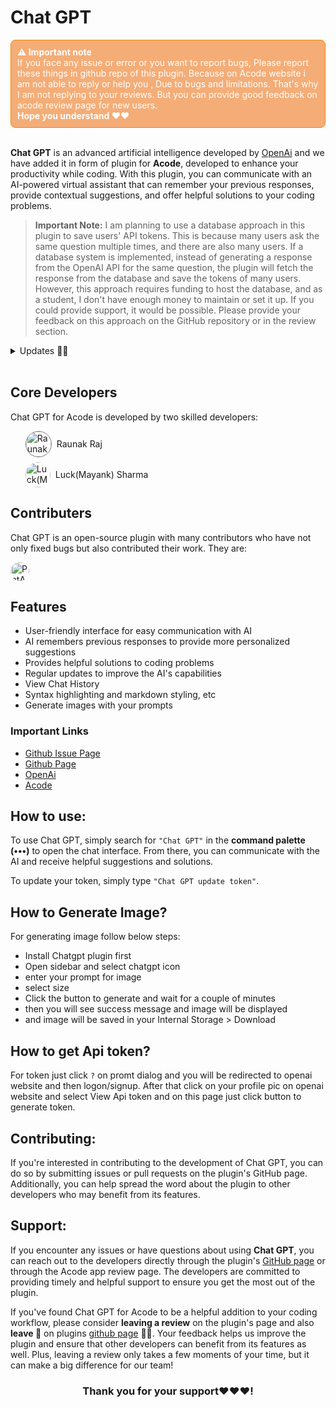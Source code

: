 # Chat GPT

<div style="padding:10px;border:1px solid #f78300;border-radius:8px; background: #f4a76dec;color:#fff;">
<strong>⚠️ Important note</strong><br>
If you face any issue or error or you want to report bugs, Please report these things in github repo of this plugin. Because on Acode website i am not able to reply or help you , Due to bugs and limitations. That's why I am not replying to your reviews. But you can provide good feedback on acode review page for new users.
<br><strong>Hope you understand ❤️❤️</strong>
</div>
<br>

**Chat GPT** is an advanced artificial intelligence developed by [OpenAi](https://openai.com/) and we have added it in form of plugin for **Acode**, developed to enhance your productivity while coding. With this plugin, you can communicate with an AI-powered virtual assistant that can remember your previous responses, provide contextual suggestions, and offer helpful solutions to your coding problems.

> **Important Note:**
I am planning to use a database approach in this plugin to save users' API tokens. This is because many users ask the same question multiple times, and there are also many users. If a database system is implemented, instead of generating a response from the OpenAI API for the same question, the plugin will fetch the response from the database and save the tokens of many users. However, this approach requires funding to host the database, and as a student, I don't have enough money to maintain or set it up. If you could provide support, it would be possible. Please provide your feedback on this approach on the GitHub repository or in the review section.


<details>
    <summary>Updates 🤩🤩</summary>
    <details>
        <summary>
            <code><strong>v1.0.8</strong></code>
        </summary>
        <ul>
            <li>Almost every encountered bugs are fixed 😴</li>
            <li>some internal improvement and changes</li>
            <li>Fixed chats saving issue</li>
            <li>Improved error readability</li>
        </ul>
    </details>
    <details>
        <summary>
            <code><strong>v1.0.7</strong></code>
        </summary>
        <ul>
            <li>Now you can also generate image with your prompt</li>
            <li>Markdown bugs fixed</li>
            <li>Internal improvement</li>
        </ul>
    </details>
    <details>
        <summary>
            <code><strong>v1.0.6</strong></code>
        </summary>
        <ul>
            <li>Added Syntax highlighting for codes</li>
            <li>Changed the ai model for better conversation</li>
            <li>removed typing animation of response</li>
            <li>markdown rendring of responses</li>
            <li>fixed bugs</li>
        </ul>
    </details>
    <details>
        <summary>
            <code><strong>v1.0.5</strong></code>
        </summary>
        <ul>
            <li>Added delete button to delete chat history</li>
            <li>Improved history dialog</li>
        </ul>
    </details>
    <details>
        <summary>
            <code><strong>v1.0.3</strong></code>
        </summary>
        <ul>
            <li>Ui bugs fixed</li>
            <li>Now Chat conversation will be saved</li>
        </ul>
    </details>
    <details>
        <summary>
            <code><strong>v1.0.2</strong></code>
        </summary>
        <ul>
            <li>Redesigned the ui 💜</li>
        </ul>
    </details>
    <details>
        <summary>
            <code><strong>v1.0.1</strong></code>
        </summary>
        <ul>
            <li>Merged Pull request(now user are allowed to select their prompt)</li>
        </ul>
    </details>
</details><br>

## Core Developers

Chat GPT for Acode is developed by two skilled developers:
<ul style="list-style:none;">
  <li style="display:flex; flex-direction:row;align-items:center;gap:8px;margin-bottom:8px;">
    <img style="height:40px;width:40px;border-radius:50%;border:1px solid #777777f8" src="https://avatars.githubusercontent.com/u/71929976?v=4" alt="Raunak Raj"/>
    <a href="https://github.com/bajrangCoder" style="text-decoration:none;">Raunak Raj</a>
  </li>
  <li style="display:flex; flex-direction:row;align-items:center;gap:8px;">
    <img style="height:40px;width:40px;border-radius:50%;" src="https://avatars.githubusercontent.com/u/113236810?v=4" alt="Luck(Mayank) Sharma"/>
    <a href="https://github.com/mayank0274" style="text-decoration:none;">Luck(Mayank) Sharma</a>
  </li>
</ul>

## Contributers

Chat GPT is an open-source plugin with many contributors who have not only fixed bugs but also contributed their work. They are:

<a href="https://github.com/PatAbah" target="blank"><img style="height:30px;width:30px;border-radius:50%;" src="https://avatars.githubusercontent.com/u/34959120?v=4" alt="PatAbah"/></a>

## Features
- User-friendly interface for easy communication with AI
- AI remembers previous responses to provide more personalized suggestions
- Provides helpful solutions to coding problems
- Regular updates to improve the AI's capabilities
- View Chat History
- Syntax highlighting and markdown styling, etc
- Generate images with your prompts

### Important Links
- [Github Issue Page](https://github.com/bajrangCoder/acode-plugin-chatgpt/issues)
- [Github Page](https://github.com/bajrangCoder/acode-plugin-chatgpt)
- [OpenAi](https://openai.com)
- [Acode](https://acode.foxdebug.com)

## How to use:
To use Chat GPT, simply search for `"Chat GPT"` in the **command palette (•••)** to open the chat interface. From there, you can communicate with the AI and receive helpful suggestions and solutions. 

To update your token, simply type `"Chat GPT update token"`.

## How to Generate Image?

For generating image follow below steps:
- Install Chatgpt plugin first
- Open sidebar and select chatgpt icon
- enter your prompt for image
- select size
- Click the button to generate and wait for a couple of minutes
- then you will see success message and image will be displayed
- and image will be saved in your Internal Storage > Download

## How to get Api token?

For token just click `?` on promt dialog and you will be redirected to openai website and then logon/signup. After that click on your profile pic on openai website and select View Api token and on this page just click button to generate token.

## Contributing:
If you're interested in contributing to the development of Chat GPT, you can do so by submitting issues or pull requests on the plugin's GitHub page. Additionally, you can help spread the word about the plugin to other developers who may benefit from its features.

## Support:
If you encounter any issues or have questions about using **Chat GPT**, you can reach out to the developers directly through the plugin's [GitHub page](https://github.com/bajrangCoder/acode-plugin-chatgpt) or through the Acode app review page. The developers are committed to providing timely and helpful support to ensure you get the most out of the plugin.

If you've found Chat GPT for Acode to be a helpful addition to your coding workflow, please consider **leaving a review** on the plugin's page and also **leave 🌟** on plugins [github page](https://github.com/bajrangCoder/acode-plugin-chatgpt) 🥺🥺. Your feedback helps us improve the plugin and ensure that other developers can benefit from its features as well. Plus, leaving a review only takes a few moments of your time, but it can make a big difference for our team! 

<center><h3>Thank you for your support❤️❤️❤️!</h3></center>
